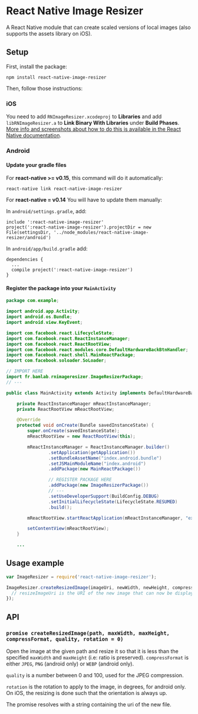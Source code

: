 # React Native Image Resizer

A React Native module that can create scaled versions of local images (also supports the assets library on iOS).

## Setup

First, install the package:
```
npm install react-native-image-resizer
```

Then, follow those instructions:

### iOS

You need to add `RNImageResizer.xcodeproj` to **Libraries** and add `libRNImageResizer.a` to **Link Binary With Libraries** under **Build Phases**. [More info and screenshots about how to do this is available in the React Native documentation](http://facebook.github.io/react-native/docs/linking-libraries-ios.html#content).

### Android

#### Update your gradle files

For **react-native >= v0.15**, this command will do it automatically:
```
react-native link react-native-image-resizer
```

For **react-native = v0.14**
You will have to update them manually:

In `android/settings.gradle`, add:
```
include ':react-native-image-resizer'
project(':react-native-image-resizer').projectDir = new File(settingsDir, '../node_modules/react-native-image-resizer/android')
```

In `android/app/build.gradle` add:
```
dependencies {
  ...
  compile project(':react-native-image-resizer')
}
```

#### Register the package into your `MainActivity`
```java
package com.example;

import android.app.Activity;
import android.os.Bundle;
import android.view.KeyEvent;

import com.facebook.react.LifecycleState;
import com.facebook.react.ReactInstanceManager;
import com.facebook.react.ReactRootView;
import com.facebook.react.modules.core.DefaultHardwareBackBtnHandler;
import com.facebook.react.shell.MainReactPackage;
import com.facebook.soloader.SoLoader;

// IMPORT HERE
import fr.bamlab.rnimageresizer.ImageResizerPackage;
// ---

public class MainActivity extends Activity implements DefaultHardwareBackBtnHandler {

    private ReactInstanceManager mReactInstanceManager;
    private ReactRootView mReactRootView;

    @Override
    protected void onCreate(Bundle savedInstanceState) {
        super.onCreate(savedInstanceState);
        mReactRootView = new ReactRootView(this);

        mReactInstanceManager = ReactInstanceManager.builder()
                .setApplication(getApplication())
                .setBundleAssetName("index.android.bundle")
                .setJSMainModuleName("index.android")
                .addPackage(new MainReactPackage())

                // REGISTER PACKAGE HERE
                .addPackage(new ImageResizerPackage())
                // ---
                .setUseDeveloperSupport(BuildConfig.DEBUG)
                .setInitialLifecycleState(LifecycleState.RESUMED)
                .build();

        mReactRootView.startReactApplication(mReactInstanceManager, "example", null);

        setContentView(mReactRootView);
    }

    ...
```

## Usage example

```javascript
var ImageResizer = require('react-native-image-resizer');

ImageResizer.createResizedImage(imageUri, newWidth, newHeight, compressFormat, quality).then((resizedImageUri) => {
  // resizeImageUri is the URI of the new image that can now be displayed, uploaded...
});
```

## API

### `promise createResizedImage(path, maxWidth, maxHeight, compressFormat, quality, rotation = 0)`

Open the image at the given path and resize it so that it is less than the specified `maxWidth` and `maxHeight` (i.e: ratio is preserved). `compressFormat` is either `JPEG`, `PNG` (android only) or `WEBP` (android only).

`quality` is a number between 0 and 100, used for the JPEG compression.

`rotation` is the rotation to apply to the image, in degrees, for android only. On iOS, the resizing is done such that the orientation is always up.

The promise resolves with a string containing the uri of the new file.
